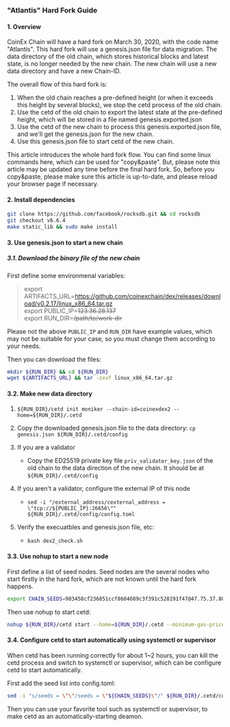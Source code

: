 ### "Atlantis" Hard Fork Guide

#### 1. Overview

CoinEx Chain will have a hard fork on March 30, 2020, with the code name "Atlantis". This hard fork will use a genesis.json file for data migration. The data directory of the old chain, which stores historical blocks and latest state, is no longer needed by the new chain. The new chain will use a new data directory and have a new Chain-ID.

The overall flow of this hard fork is:

1. When the old chain reaches a pre-defined height (or when it exceeds this height by several blocks), we stop the cetd process of the old chain.
2. Use the cetd of the old chain to export the latest state at the pre-defined height, which will be stored in a file named genesis.exported.json 
3. Use the cetd of the new chain to process this genesis.exported.json file, and we'll get the genesis.json for the new chain.
4. Use this genesis.json file to start cetd of the new chain.

This article introduces the whole hard fork flow. You can find some linux commands here, which can be used for "copy&paste". But, please note this article may be updated any time before the final hard fork. So, before you copy&paste, please make sure this article is up-to-date, and please reload your browser page if necessary.

#### 2. Install dependencies

```bash
git clone https://github.com/facebook/rocksdb.git && cd rocksdb
git checkout v6.6.4
make static_lib && sudo make install
```


#### 3. Use genesis.json to start a new chain

##### 3.1. Download the binary file of the new chain

First define some environmenal variables:


>  export ARTIFACTS_URL=https://github.com/coinexchain/dex/releases/download/v0.2.17/linux_x86_64.tar.gz <br/>
>  export PUBLIC_IP=~~123.36.28.137~~ <br/>
>  export RUN_DIR=~~/path/to/work-dir~~ <br/>

Please not the above `PUBLIC_IP` and `RUN_DIR` have example values, which may not be suitable for your case, so you must change them according to your needs.

Then you can download the files:
```bash
mkdir ${RUN_DIR} && cd ${RUN_DIR}
wget ${ARTIFACTS_URL} && tar -zxvf linux_x86_64.tar.gz 
```

#### 3.2. Make new data directory

1. `${RUN_DIR}/cetd init moniker --chain-id=coinexdex2 --home=${RUN_DIR}/.cetd`
2. Copy the downloaded genesis.json file to the data directory: `cp genesis.json ${RUN_DIR}/.cetd/config`
3. If you are a validator

    *   Copy the ED25519 private key file `priv_validator_key.json` of the old chain to the data direction of the new chain. It should be at `${RUN_DIR}/.cetd/config`
4. If you aren't a validator, configure the external IP of this node

   *   `sed -i "/external_address/cexternal_address = \"tcp://${PUBLIC_IP}:26656\"" ${RUN_DIR}/.cetd/config/config.toml`
5. Verify the execuatbles and genesis.json file, etc:
   *  `bash dex2_check.sh`


#### 3.3. Use nohup to start a new node

First define a list of seed nodes. Seed nodes are the several nodes who start firstly in the hard fork, which are not known until the hard fork happens.


```bash
export CHAIN_SEEDS=903458cf236851ccf8604689c3f391c528191f47@47.75.37.80:26656,9be765dffed72adcd27ebb37c79bf8ac501f43e8@47.52.155.115:26656,cd79d6c2b3b6b561c91b61b8e3a706249b532ca4@47.56.215.151:26656,cf34ba278ce69be1240f1dabad9b57ffecae206a@47.75.60.29:26656,c70feea1a4f8ea2fd55c366fdcb7ca4d53f1c775@18.144.85.87:26656,94b718f31dedf4afee4c04d768343166625cf961@47.52.70.137:26656,2cbef50b8c996745b9c8a0059fe32a1fbfef8b46@47.52.129.186:26656,17ec2dcfd7c72fabcb7c7cfe2d71006fc39c85c9@18.180.56.174:26656
```

Then use nohup to start cetd:

```bash
nohup ${RUN_DIR}/cetd start --home=${RUN_DIR}/.cetd --minimum-gas-prices=20.0cet --p2p.seeds=${CHAIN_SEEDS} &> cetd.log &
```

#### 3.4. Configure cetd to start automatically using systemctl or supervisor

When cetd has been running correctly for about 1~2 hours, you can kill the cetd process and switch to systemctl or supervisor, which can be configure cetd to start automatically.

First add the seed list into config.toml:

```bash
sed -i "s/seeds = \"\"/seeds = \"${CHAIN_SEEDS}\"/" ${RUN_DIR}/.cetd/config/config.toml
```

Then you can use your favorite tool such as systemctl or supervisor, to make cetd as an automatically-starting deamon.

